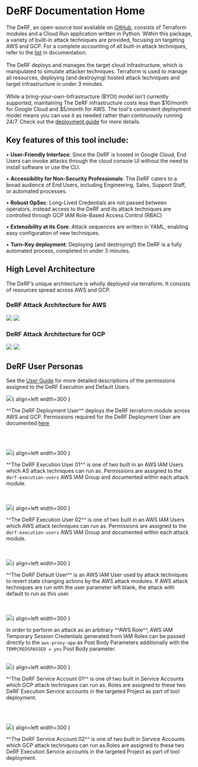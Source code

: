 # DeRF Documentation Home

The DeRF, an open-source tool available on [GitHub](https://github.com/vectra-ai-research/derf), consists of Terraform modules and a Cloud Run application written in Python. Within this package, a variety of built-in attack techniques are provided, focusing on targeting AWS and GCP. For a complete accounting of all built-in attack techniques, refer to the [list](https://thederf.cloud/attack-techniques/list/) in documentation.    
<br>
The DeRF deploys and manages the target cloud infrastructure, which is manipulated to simulate attacker techniques. Terraform is used to manage all resources, deploying (and destroying) hosted attack techniques and target infrastructure in under 3 minutes.    
<br>
While a bring-your-own-Infrastructure (BYOI) model isn't currently supported, maintaining The DeRF infrastructure costs less than $10/month for Google Cloud and $5/month for AWS. The tool's convenient deployment model means you can use it as needed rather than continuously running 24/7. Check out the [deployment guide](https://thederf.cloud/Deployment/derf-deployment/) for more details.


## Key features of this tool include:  

•	<b>User-Friendly Interface</b>: Since the DeRF is hosted in Google Cloud, End Users can invoke attacks through the cloud console UI without the need to install software or use the CLI.

•	<b>Accessibility for Non-Security Professionals</b>: The DeRF caters to a broad audience of End Users, including Engineering, Sales, Support Staff, or automated processes.

•	<b>Robust OpSec</b>: Long-Lived Credentials are not passed between operators, instead access to the DeRF and its attack techniques are controlled through GCP IAM Role-Based Access Control (RBAC)

•	<b>Extensibility at its Core</b>: Attack sequences are written in YAML, enabling easy configuration of new techniques.

•	<b>Turn-Key deployment</b>: Deploying (and destroying!) the DeRF is a fully automated process, completed in under 3 minutes.



## **High Level Architecture**  

The DeRF’s unique architecture is wholly deployed via terraform.  It consists of resources spread across AWS and GCP.

### DeRF Attack Architecture for AWS  
![](./images/architecture_diagram.png)
![](./images/diagram_key.png)


### DeRF Attack Architecture for GCP 
![](./images/derf-gcp-architecture.png)
![](./images/derf-gcp-architecture-notes.png) 

## **DeRF User Personas**
See the [User Guide](./user-guide/execution-user-permissions.md) for more detailed descriptions of the permissions assigned to the DeRF Execution and Default Users.

![](./images/DeRF_Deployment_User.png){ align=left width=300 } 


^^The DeRF Deployment User^^ deploys the DeRF terraform module across AWS and GCP. Permissions required for the DeRF Deployment User are documented [here](./Deployment/deployment-permissions.md)    

<br></br>

![](./images/DeRF_Execution_User01.png){ align=left width=300 }   


^^The DeRF Execution User 01^^ is one of two built in an AWS IAM Users which AS attack techniques can run as. Permissions are assigned to the `derf-execution-users` AWS IAM Group and documented within each attack module.  
<br></br>

![](./images/DeRF_Execution_User02.png){ align=left width=300 }  


^^The DeRF Execution User 02^^ is one of two built in an AWS IAM Users which AWS attack techniques can run as. Permissions are assigned to the `derf-execution-users` AWS IAM Group and documented within each attack module.  
<br></br>

![](./images/DeRF_Default_User.png){ align=left width=300 }  


^^The DeRF Default User^^ is an AWS IAM User used by attack techniques to revert state changing actions by the AWS attack modules.  If AWS attack techniques are run with the user parameter left blank, the attack with default to run as this user.   
<br></br>

![](./images/Derf_AWS-IAM-Role.png){ align=left width=300 }   


In order to perform an attack as an arbitrary ^^AWS Role^^, AWS IAM Temporary Session Credentials generated from IAM Roles can be passed directly to the `aws-proxy-app` as Post Body Parameters additionally with the `TEMPCREDSPASSED = yes` Post Body parameter.
<br></br>

![](./images/derf-personas%20-%20sa01.png){ align=left width=300 }  

^^The DeRF Service Account 01^^ is one of two built in Service Accounts which GCP attack techniques can run as. Roles are assigned to these two DeRF Execution Service accounts in the targeted Project as part of tool deployment.   
          
<br></br> 

![](./images/derf-personas%20-%20sa02.png){ align=left width=300 }  

^^The DeRF Service Account 02^^ is one of two built in Service Accounts which GCP attack techniques can run as.Roles are assigned to these two DeRF Execution Service accounts in the targeted Project as part of tool deployment.   
          
<br></br> 